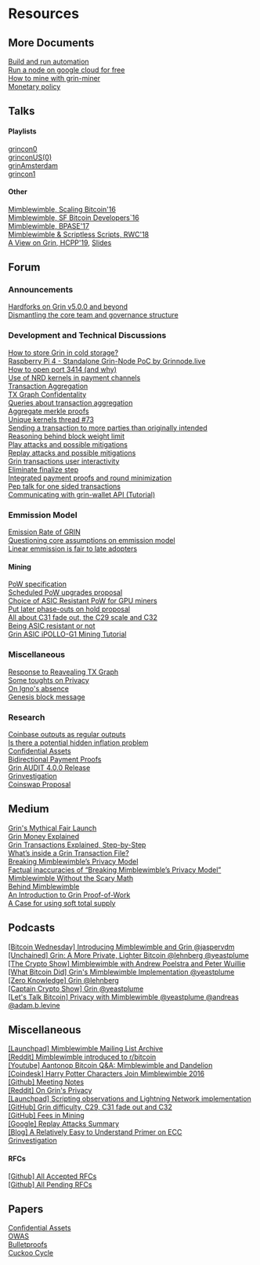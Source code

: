 # Resources

## More Documents

[Build and run automation](extra-documents/build-run-automation.md) </br>
[Run a node on google cloud for free](extra-documents/google-cloud-node.md) </br>
[How to mine with grin-miner](extra-documents/how-to-mine.md) </br>
[Monetary policy](extra-documents/monetary-policy.md) </br>


## Talks

#### Playlists

[grincon0](https://www.youtube.com/playlist?list=PLvgCPbagiHgqYdVUj-ylqhsXOifWrExiq) </br>
[grinconUS(0)](https://www.youtube.com/playlist?list=PLvgCPbagiHgqOe0z_xgrIsGq-ayVZcNjy) </br>
[grinAmsterdam](https://www.youtube.com/playlist?list=PLvgCPbagiHgpJXhrKAJu0Q-mbCVhpqgu7) </br>
[grincon1](https://www.youtube.com/playlist?list=PLvgCPbagiHgrQa5KVt4XixK9t_NbfpkuP) </br>

#### Other

[Mimblewimble, Scaling Bitcoin'16](https://www.youtube.com/watch?v=8BLWUUPfh2Q&t=1h29m20s) </br>
[Mimblewimble, SF Bitcoin Developers`16](https://www.youtube.com/watch?v=aHTRlbCaUyM&t=133s) </br>
[Mimblewimble, BPASE'17](https://www.youtube.com/watch?v=XiUGu48JTd0&feature=youtu.be) </br>
[Mimblewimble & Scriptless Scripts, RWC'18](https://www.youtube.com/watch?v=EN-JMlzr8Qw) </br>
[A View on Grin, HCPP'19](https://www.youtube.com/watch?v=NShVKX6Ra7Y), [Slides](https://docs.google.com/presentation/d/1PbtPV8WwDcWdnqBZHUMU7Cgr0P98NzDnuRRt2y251nU/edit#slide=id.g1a9d89a04cc779b5_0) </br>

## Forum

### Announcements
[Hardforks on Grin v5.0.0 and beyond](https://forum.grin.mw/t/network-upgrades-hard-forks-on-grin-v5-0-0-and-beyond/7231) 
</br>
[Dismantling the core team and governance structure](https://forum.grin.mw/t/dismantling-the-core-team-and-governance-structure/7801)
</br>

### Development and  Technical Discussions

[How to store Grin in cold storage?](https://forum.grin.mw/t/how-to-store-grin-in-cold-storage/5375)
</br>
[Raspberry Pi 4 - Standalone Grin-Node PoC by Grinnode.live](https://forum.grin.mw/t/raspberry-pi-4-standalone-grin-node-poc-by-grinnode-live/7796) </br>
[How to open port 3414 (and why)](https://forum.grin.mw/t/how-to-open-port-3414-and-why/7825) 
</br>
[Use of NRD kernels in payment channels](https://forum.grin.mw/t/use-of-nrd-kernels-in-grin-payment-channels/7298)
</br>
[Transaction Aggregation](https://forum.grin.mw/t/grin-transaction-aggregation/418)
</br>
[TX Graph Confidentality](https://forum.grin.mw/t/tx-graph-confidentiality/1260)
</br>
[Queries about transaction aggregation](https://forum.grin.mw/t/some-queries-about-transaction-aggregation/1753)
</br>
[Aggregate merkle proofs](https://forum.grin.mw/t/aggregate-merkle-proofs/4948)
</br>
[Unique kernels thread #73](https://forum.grin.mw/t/unique-kernel-thread-73/7688/14) 
</br>
[Sending a transaction to more parties than originally intended](https://forum.grin.mw/t/sending-a-transaction-to-more-different-parties-than-originally-intended/4985)
</br>
[Reasoning behind block weight limit](https://forum.grin.mw/t/reasoning-behind-block-weight-limit/6310) </br>
[Play attacks and possible mitigations](https://forum.grin.mw/t/play-attacks-and-possible-mitigations/7527) </br>
[Replay attacks and possible mitigations](https://forum.grin.mw/t/replay-attacks-and-possible-mitigations/7415)
</br>
[Grin transactions user interactivity](https://forum.grin.mw/t/grin-transactions-user-interactivity/7738)
</br>
[Eliminate finalize step](https://forum.grin.mw/t/eliminating-finalize-step/7621)
</br>
[Integrated payment proofs and round minimization](https://forum.grin.mw/t/integrated-payment-proofs-and-round-minimization/7745)
</br>
[Pep talk for one sided transactions](https://forum.grin.mw/t/pep-talk-for-one-sided-transactions/7361) 
</br>
[Communicating with grin-wallet API (Tutorial)](https://forum.grin.mw/t/communicating-with-grin-wallet-api-tutorial/9925/4)


### Emmission Model

[Emission Rate of GRIN](https://forum.grin.mw/t/emission-rate-of-grin/171)
</br>
[Questioning core assumptions on emmission model](https://forum.grin.mw/t/questioning-core-assumptions-on-our-emissions-model/1414)
</br>
[Linear emmission is fair to late adopters](https://forum.grin.mw/t/question-for-statement-linear-emission-is-fair-for-late-adopters/6285)
</br>


#### Mining

[PoW specification](https://forum.grin.mw/t/pow-specification/7963)
</br>
[Scheduled PoW upgrades proposal](https://forum.grin.mw/t/scheduled-pow-upgrades-proposal/820)
 </br>
[Choice of ASIC Resistant PoW for GPU miners](https://forum.grin.mw/t/choice-of-asic-resistant-pow-for-gpu-miners/1017)
</br>
[Put later phase-outs on hold proposal](https://forum.grin.mw/t/grin-improvement-proposal-1-put-later-phase-outs-on-hold-and-rephrase-primary-pow-commitment/4653)
</br>
[All about C31 fade out, the C29 scale and C32](https://forum.grin.mw/t/all-about-c31-fade-out-the-c29-scale-and-c32/6914)
</br>
[Being ASIC resistant or not](https://forum.grin.mw/t/being-asic-resistant-or-not/372)
</br>
[Grin ASIC iPOLLO-G1 Mining Tutorial](https://forum.grin.mw/t/how-to-mine-grin-with-g1-mini-steps/9796 )


### Miscellaneous

[Response to Reavealing TX Graph](https://forum.grin.mw/t/my-full-response-to-the-blocks-questions/6566)
</br>
[Some toughts on Privacy](https://forum.grin.mw/t/some-thoughts-on-privacy/6581)
</br>
[On Igno's absence](https://forum.grin.mw/t/on-ignos-absence/5301)
 </br>
[Genesis block message](https://forum.grin.mw/t/genesis-block-message/250)
</br> 


### Research

[Coinbase outputs as regular outputs](https://forum.grin.mw/t/coinbase-outputs-as-transaction-outputs/7441) </br>
[Is there a potential hidden inflation problem](https://forum.grin.mw/t/is-there-a-potential-hidden-inflation-problem-with-all-mw-coins/6400)
 </br>
[Confidential Assets](https://forum.grin.mw/t/confidential-assets/1217)
 </br>
[Bidirectional Payment Proofs](https://forum.grin.mw/t/bidirectional-payment-proofs/9175 )
 </br>
[Grin AUDIT 4.0.0 Release]( https://forum.grin.mw/t/grin-audit-for-4-0-0-release/7473/3)
 </br>
[Grinvestigation](https://phyro.github.io/grinvestigation/ )
 </br>
[Coinswap Proposal](https://forum.grin.mw/t/mimblewimble-coinswap-proposal/8322) 

   
## Medium

[Grin's Mythical Fair Launch](https://www.coindesk.com/coders-harry-potter-bitcoin-mimblewimble) </br>
[Grin Money Explained](https://medium.com/@CryptoProfG/grin-money-explained-4-exploring-grins-monetary-model-e48b1761653) </br>
[Grin Transactions Explained, Step-by-Step](https://medium.com/@brandonarvanaghi/grin-transactions-explained-step-by-step-fdceb905a853) </br>
[What’s inside a Grin Transaction File?](https://medium.com/@brandonarvanaghi/whats-inside-a-grin-transaction-file-f062a0dcbf99) </br>
[Breaking Mimblewimble’s Privacy Model](https://medium.com/dragonfly-research/breaking-mimblewimble-privacy-model-84bcd67bfe52) </br>
[Factual inaccuracies of “Breaking Mimblewimble’s Privacy Model”](https://medium.com/grin-mimblewimble/factual-inaccuracies-of-breaking-mimblewimbles-privacy-model-8063371839b9) </br>
[Mimblewimble Without the Scary Math](https://blog.qtum.org/mimblewimble-without-scary-math-e894cb841b98) </br>
[Behind Mimblewimble](https://medium.com/scalar-capital/behind-mimblewimble-cd9da78a00e9) </br>
[An Introduction to Grin Proof-of-Work](https://blog.blockcypher.com/an-introduction-to-grin-proof-of-work-103aaa9f66ce) </br>
[A Case for using soft total supply](https://john-tromp.medium.com/a-case-for-using-soft-total-supply-1169a188d153)

## Podcasts

[[Bitcoin Wednesday] Introducing Mimblewimble and Grin @jaspervdm](https://www.youtube.com/watch?v=mzHswLujMYc) </br>
[[Unchained] Grin: A More Private, Lighter Bitcoin @lehnberg @yeastplume](https://unchainedpodcast.com/grin-a-more-private-lighter-bitcoin/) </br>
[[The Crypto Show] Mimblewimble with Andrew Poelstra and Peter Wuillie](https://soundcloud.com/heryptohow/mimblewimble-andrew-poelstra-peter-wuille-brian-deery-and-chris-odom) </br>
[[What Bitcoin Did] Grin's Mimblewimble Implementation @yeastplume](https://www.whatbitcoindid.com/podcast/grins-michael-cordner-aka-yeastplume-on-implementing-mimblewimble) </br>
[[Zero Knowledge] Grin @lehnberg](https://fireside.fm/s/3yp1oIzN+6BedPBky) </br>
[[Captain Crypto Show] Grin @yeastplume](https://www.youtube.com/watch?v=nwi9pMqUBQI) </br>
[[Let's Talk Bitcoin] Privacy with Mimblewimble @yeastplume @andreas @adam.b.levine](https://letstalkbitcoin.com/blog/post/lets-talk-bitcoin-356-privacy-on-the-blockchain-with-mimblewimble)

## Miscellaneous

[[Launchpad] Mimblewimble Mailing List Archive](https://lists.launchpad.net/mimblewimble/) </br>
[[Reddit] Mimblewimble introduced to r/bitcoin](https://www.reddit.com/r/Bitcoin/comments/4vub3y/mimblewimble_noninteractive_coinjoin_and_better/) </br>
[[Youtube] Aantonop Bitcoin Q&A: Mimblewimble and Dandelion](https://www.youtube.com/watch?v=LjDJGTpK_lE) </br>
[[Coindesk] Harry Potter Characters Join Mimblewimble 2016](https://www.coindesk.com/coders-harry-potter-bitcoin-mimblewimble) </br>
[[Github] Meeting Notes](https://github.com/mimblewimble/grin-pm#2020) </br>
[[Reddit] On Grin's Privacy](https://www.reddit.com/r/grincoin/comments/g43fhe/is_there_any_progress_on_reducing_linkability_of/fnv7lfh/) </br>
[[Launchpad] Scripting observations and Lightning Network implementation](https://lists.launchpad.net/mimblewimble/msg00029.html) </br>
[[GitHub] Grin difficulty, C29, C31 fade out and C32](https://github.com/Lolliedieb/lolMiner-releases/wiki/All-you-need-to-know-about-Grin-difficulty,-C29,-C31-fade-out-and-C32) </br>
[[GitHub] Fees in Mining](https://github.com/mimblewimble/grin/wiki/fees-mining) </br>
[[Google] Replay Attacks Summary](https://docs.google.com/document/d/1BbXhgFd3byP_gfvnteRq4BmfXjtv5PJtJwI13CJsZT8/edit#) </br>
[[Blog] A Relatively Easy to Understand Primer on ECC](https://blog.cloudflare.com/a-relatively-easy-to-understand-primer-on-elliptic-curve-cryptography/)
    </br>
[Grinvestigation](https://phyro.github.io/grinvestigation/)
</br>

#### RFCs

[[Github] All Accepted RFCs](https://github.com/mimblewimble/grin-rfcs#list-of-accepted-rfcs) </br>
[[Github] All Pending RFCs](https://github.com/mimblewimble/grin-rfcs/pulls) </br>

## Papers

[Confidential Assets](https://blockstream.com/bitcoin17-final41.pdf) </br>
[OWAS](https://download.wpsoftware.net/bitcoin/wizardry/horasyuanmouton-owas.pdf) </br>
[Bulletproofs](https://eprint.iacr.org/2017/1066.pdf) </br>
[Cuckoo Cycle](https://github.com/tromp/cuckoo/blob/master/doc/cuckoo.pdf) </br>
